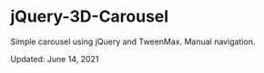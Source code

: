 # jQuery-3D-Carousel
Simple carousel using jQuery and TweenMax. Manual navigation.

<p>Updated: June 14, 2021</p>
